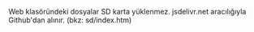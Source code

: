 Web klasöründeki dosyalar SD karta yüklenmez. jsdelivr.net aracılığıyla Github'dan alınır.
(bkz: sd/index.htm)
